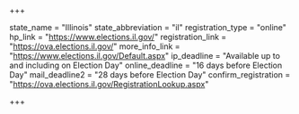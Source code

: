 +++

state_name = "Illinois"
state_abbreviation = "il"
registration_type = "online"
hp_link = "https://www.elections.il.gov/"
registration_link = "https://ova.elections.il.gov/"
more_info_link = "https://www.elections.il.gov/Default.aspx"
ip_deadline = "Available up to and including on Election Day"
online_deadline = "16 days before Election Day"
mail_deadline2 = "28 days before Election Day"
confirm_registration = "https://ova.elections.il.gov/RegistrationLookup.aspx"

+++
